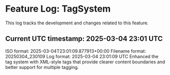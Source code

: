 # Feature Log: TagSystem

This log tracks the development and changes related to this feature.


## Current UTC timestamp: 2025-03-04 23:01 UTC
ISO format: 2025-03-04T23:01:09.877913+00:00
Filename format: 20250304_230109
Log format: 2025-03-04 23:01:09 UTC
Enhanced the tag system with XML-style tags that provide clearer content boundaries and better support for multiple tagging.
